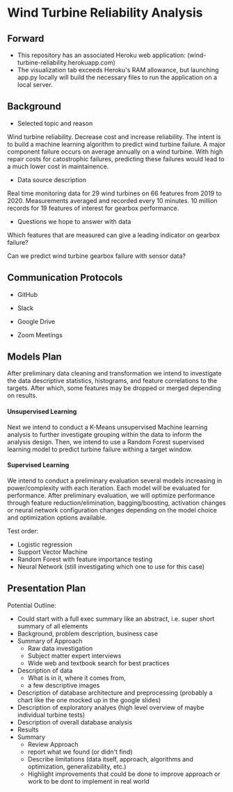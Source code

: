 # Wind Turbine Reliability Analysis

## Forward 

* This repository has an associated Heroku web application: (wind-turbine-reliability.herokuapp.com)
* The visualization tab exceeds Heroku's RAM allowance, but launching app.py locally will build the necessary files to run the application on a local server. 

## Background

* Selected topic and reason


Wind turbine reliability. Decrease cost and increase reliability. The intent is to build a machine learning algorithm to predict wind turbine failure. A major component failure occurs on average annually on a wind turbine. With high repair costs for catostrophic failures, predicting these failures would lead to a much lower cost in maintainence. 

* Data source description

Real time monitoring data for 29 wind turbines on 66 features from 2019 to 2020. Measurements averaged and recorded every 10 minutes. 10 million records for 19 features of interest for gearbox performance. 

* Questions we hope to answer with data 

Which features that are measured can give a leading indicator on gearbox failure?

Can we predict wind turbine gearbox failure with sensor data?

## Communication Protocols 

* GitHub

* Slack

* Google Drive

* Zoom Meetings 


## Models Plan
After preliminary data cleaning and transformation we intend to investigate the data descriptive statistics, histograms, and feature correlations to the targets. After which, some features may be dropped or merged depending on results. 

#### Unsupervised Learning
Next we intend to conduct a K-Means unsupervised Machine learning analysis to further investigate grouping within the data to inform the analysis design. Then, we intend to use a Random Forest supervised learning model to predict turbine failure withing a target window. 

#### Supervised Learning
We intend to conduct a preliminary evaluation several models increasing in power/complexity with each iteration. Each model will be evaluated for performance. After preliminary evaluation, we will optimize performance through feature reduction/elimination, bagging/boosting, activation changes or neural network configuration changes depending on the model choice and optimization options available. 

Test order:
  * Logistic regression
  * Support Vector Machine
  * Random Forest with feature importance testing
  * Neural Network (still investigating which one to use for this case)

 
 ## Presentation Plan
 Potential Outline:
   * Could start with a full exec summary like an abstract, i.e. super short summary of all elements
   * Background, problem description, business case
   * Summary of  Approach
       * Raw data investigation
       * Subject matter expert interviews
       * Wide web and textbook search for best practices
   * Description of data
       * What is in it, where it comes from, 
       * a few descriptive images
   * Description of database architecture and preprocessing (probably a chart like the one mocked up in the google slides)
   * Description of exploratory analyes (high level overview of maybe individual turbine tests)
   * Description of overall database analysis 
   * Results
   * Summary
       * Review Approach
       * report what we found (or didn't find)
       * Describe limitations (data itself, approach, algorithms and optimization, generalizability, etc.)
       * Highlight improvements that could be done to improve approach or work to be dont to implement in real world
